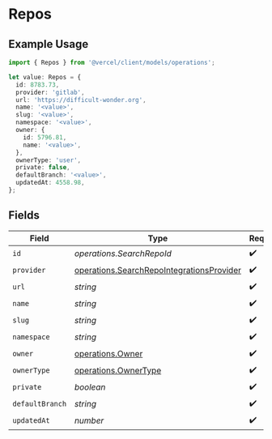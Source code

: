 # Repos

## Example Usage

```typescript
import { Repos } from '@vercel/client/models/operations';

let value: Repos = {
  id: 8783.73,
  provider: 'gitlab',
  url: 'https://difficult-wonder.org',
  name: '<value>',
  slug: '<value>',
  namespace: '<value>',
  owner: {
    id: 5796.81,
    name: '<value>',
  },
  ownerType: 'user',
  private: false,
  defaultBranch: '<value>',
  updatedAt: 4558.98,
};
```

## Fields

| Field           | Type                                                                                                   | Required           | Description |
| --------------- | ------------------------------------------------------------------------------------------------------ | ------------------ | ----------- |
| `id`            | _operations.SearchRepoId_                                                                              | :heavy_check_mark: | N/A         |
| `provider`      | [operations.SearchRepoIntegrationsProvider](../../models/operations/searchrepointegrationsprovider.md) | :heavy_check_mark: | N/A         |
| `url`           | _string_                                                                                               | :heavy_check_mark: | N/A         |
| `name`          | _string_                                                                                               | :heavy_check_mark: | N/A         |
| `slug`          | _string_                                                                                               | :heavy_check_mark: | N/A         |
| `namespace`     | _string_                                                                                               | :heavy_check_mark: | N/A         |
| `owner`         | [operations.Owner](../../models/operations/owner.md)                                                   | :heavy_check_mark: | N/A         |
| `ownerType`     | [operations.OwnerType](../../models/operations/ownertype.md)                                           | :heavy_check_mark: | N/A         |
| `private`       | _boolean_                                                                                              | :heavy_check_mark: | N/A         |
| `defaultBranch` | _string_                                                                                               | :heavy_check_mark: | N/A         |
| `updatedAt`     | _number_                                                                                               | :heavy_check_mark: | N/A         |
